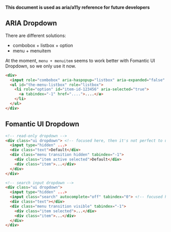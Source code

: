 **This document is used as aria/a11y reference for future developers**

## ARIA Dropdown

There are different solutions: 
* combobox + listbox + option
* menu + menuitem

At the moment, `menu + menuitem` seems to work better with Fomantic UI Dropdown, so we only use it now.

```html
<div>
  <input role="combobox" aria-haspopup="listbox" aria-expanded="false" aria-controls="the-menu-listbox" aria-activedescendant="item-id-123456">
  <ul id="the-menu-listbox" role="listbox">
    <li role="option" id="item-id-123456" aria-selected="true">
      <a tabindex="-1" href="....">....</a>
    </li>
  </ul>
</div>
```


## Fomantic UI Dropdown

```html
<!-- read-only dropdown -->
<div class="ui dropdown"> <!-- focused here, then it's not perfect to use aria-activedescendant to point to the menu item -->
  <input type="hidden" ...>
  <div class="text">Default</div>
  <div class="menu transition hidden" tabindex="-1">
    <div class="item active selected">Default</div>
    <div class="item">...</div>
  </div>
</div>

<!-- search input dropdown -->
<div class="ui dropdown">
  <input type="hidden" ...>
  <input class="search" autocomplete="off" tabindex="0"> <!-- focused here -->
  <div class="text"></div>
  <div class="menu transition visible" tabindex="-1">
    <div class="item selected">...</div>
    <div class="item">...</div>
  </div>
</div>
```
